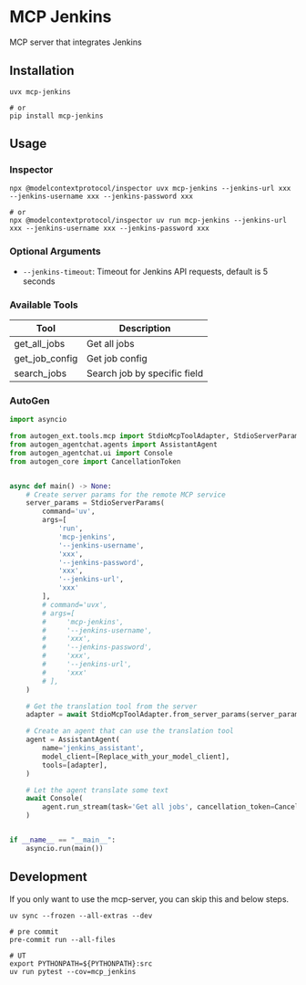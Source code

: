 # MCP Jenkins
MCP server that integrates Jenkins

## Installation
```
uvx mcp-jenkins

# or
pip install mcp-jenkins
```

## Usage

### Inspector
```
npx @modelcontextprotocol/inspector uvx mcp-jenkins --jenkins-url xxx --jenkins-username xxx --jenkins-password xxx

# or
npx @modelcontextprotocol/inspector uv run mcp-jenkins --jenkins-url xxx --jenkins-username xxx --jenkins-password xxx
```

### Optional Arguments
- `--jenkins-timeout`: Timeout for Jenkins API requests, default is 5 seconds


### Available Tools

| Tool           | Description                  |
|----------------|------------------------------|
| get_all_jobs   | Get all jobs                 |
| get_job_config | Get job config               |
| search_jobs    | Search job by specific field |


### AutoGen
```python
import asyncio

from autogen_ext.tools.mcp import StdioMcpToolAdapter, StdioServerParams
from autogen_agentchat.agents import AssistantAgent
from autogen_agentchat.ui import Console
from autogen_core import CancellationToken


async def main() -> None:
    # Create server params for the remote MCP service
    server_params = StdioServerParams(
        command='uv',
        args=[
            'run',
            'mcp-jenkins',
            '--jenkins-username',
            'xxx',
            '--jenkins-password',
            'xxx',
            '--jenkins-url',
            'xxx'
        ],
        # command='uvx',
        # args=[
        #     'mcp-jenkins',
        #     '--jenkins-username',
        #     'xxx',
        #     '--jenkins-password',
        #     'xxx',
        #     '--jenkins-url',
        #     'xxx'
        # ],
    )

    # Get the translation tool from the server
    adapter = await StdioMcpToolAdapter.from_server_params(server_params, 'get_all_jobs')

    # Create an agent that can use the translation tool
    agent = AssistantAgent(
        name='jenkins_assistant',
        model_client=[Replace_with_your_model_client],
        tools=[adapter],
    )

    # Let the agent translate some text
    await Console(
        agent.run_stream(task='Get all jobs', cancellation_token=CancellationToken())
    )


if __name__ == "__main__":
    asyncio.run(main())
```


## Development
If you only want to use the mcp-server, you can skip this and below steps.

```shell
uv sync --frozen --all-extras --dev 
```

```shell
# pre commit
pre-commit run --all-files
```

```shell
# UT
export PYTHONPATH=${PYTHONPATH}:src
uv run pytest --cov=mcp_jenkins
```

